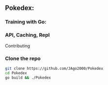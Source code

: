## Pokedex:
### Training with Go:
### API, Caching, Repl


Contributing

### Clone the repo

```bash
git clone https://github.com/JAgo2000/Pokedex
cd Pokedex
go build && ./Pokedex
```
